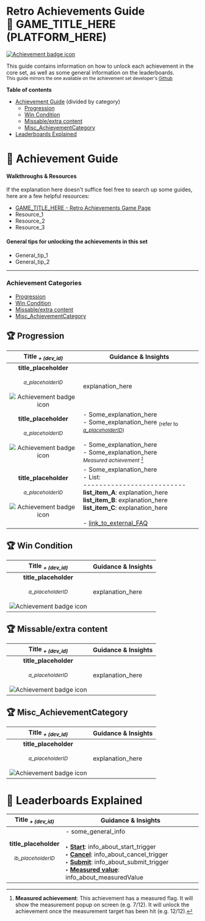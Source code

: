 <h1> 
    Retro Achievements Guide <br> 🔶 GAME_TITLE_HERE (PLATFORM_HERE)
</h1>

[![Achievement badge icon](https://i.retroachievements.org/Images/000000.png "Mastery badge icon")](https://retroachievements.org/game/000000 "Retro Achievements game page - GAME_TITLE_HERE") 

This guide contains information on how to unlock each achievement in the core set, as well as some general information on the leaderboards.
<br><sub>This guide mirrors the one available on the achievement set developer's [Github](LINK_TO_GUIDE_ON_GITHUB "GAME_TITLE_HERE (PLATFORM_HERE) - Achievement Guide")</sub>

**Table of contents**

- [Achievement Guide](#AchievementGuide) (divided by category)
    - [Progression](#Progression)
    - [Win Condition](#WinCondition)
    - [Missable/extra content](#ExtraContent)
    - [Misc_AchievementCategory](#Misc_AchievementCategory)
- [Leaderboards Explained](#LeaderboardsExplained)


<h1 id=AchievementGuide>
    💎 Achievement Guide
</h1>

<h4 id=WalkthroughsResources>
    Walkthroughs & Resources
</h4>
If the explanation here doesn't suffice feel free to search up some guides, here are a few helpful resources:

+ [GAME_TITLE_HERE - Retro Achievements Game Page](https://retroachievements.org/game/0000 "Retro Achievements Game Page - GAME_TITLE_HERE") 
+ Resource_1
+ Resource_2
+ Resource_3


#### General tips for unlocking the achievements in this set
+ General_tip_1
+ General_tip_2

***

### Achievement Categories

- [Progression](#Progression)
- [Win Condition](#WinCondition)
- [Missable/extra content](#ExtraContent)
- [Misc_AchievementCategory](#Misc_AchievementCategory)

<h2 id=Progression>
    🏆 Progression 
</h2>

| Title <sub><i>+ (dev_id)</i></sub><br> | Guidance & Insights |
|:---:|---|
| <div id=a_placeholderID>**title_placeholder**</div><br><sub>*a_placeholderID*</sub> <br><br> ![Achievement badge icon](https://i.retroachievements.org/Badge/00000.png "Achievement badge icon") | explanation_here |
| <div id=a_placeholderID>**title_placeholder**</div><br><sub>*a_placeholderID*</sub> <br><br> ![Achievement badge icon](https://i.retroachievements.org/Badge/00000.png "Achievement badge icon") | - Some_explanation_here <br> - Some_explanation_here <sub>(refer to [*a_placeholderID*](#*a_placeholderID*))</sub> <br><br> - Some_explanation_here <br> - Some_explanation_here <br> <sub><i>Measured achievement [^measured]</sub></i> |
| <div id=a_placeholderID>**title_placeholder**</div><br><sub>*a_placeholderID*</sub> <br><br> ![Achievement badge icon](https://i.retroachievements.org/Badge/00000.png "Achievement badge icon") | - Some_explanation_here <br> - List: <br> -------------------------- <br> <b>list_item_A</b>: explanation_here <br> <b>list_item_B</b>: explanation_here <br> <b>list_item_C</b>: explanation_here <br><br> - [link_to_external_FAQ](https://en.wikipedia.org/wiki/Hoofdpagina "alt_text_here") |


<h2 id=WinCondition>
    🏆 Win Condition 
</h2>

| Title <sub><i>+ (dev_id)</i></sub><br> | Guidance & Insights |
|:---:|---|
| <div id=a_placeholderID>**title_placeholder**</div><br><sub>*a_placeholderID*</sub> <br><br> ![Achievement badge icon](https://i.retroachievements.org/Badge/00000.png "Achievement badge icon") | explanation_here |


<h2 id=ExtraContent>
    🏆 Missable/extra content 
</h2>

| Title <sub><i>+ (dev_id)</i></sub><br> | Guidance & Insights |
|:---:|---|
| <div id=a_placeholderID>**title_placeholder**</div><br><sub>*a_placeholderID*</sub> <br><br> ![Achievement badge icon](https://i.retroachievements.org/Badge/00000.png "Achievement badge icon") | explanation_here |


<h2 id=Misc_AchievementCategory>
    🏆 Misc_AchievementCategory
</h2>

| Title <sub><i>+ (dev_id)</i></sub><br> | Guidance & Insights |
|:---:|---|
| <div id=a_placeholderID>**title_placeholder**</div><br><sub>*a_placeholderID*</sub> <br><br> ![Achievement badge icon](https://i.retroachievements.org/Badge/00000.png "Achievement badge icon") | explanation_here |



<h1 id=LeaderboardsExplained>
    🏅 Leaderboards Explained 
</h1>

| Title <sub><i>+ (dev_id)</i></sub><br> | Guidance & Insights |
|:---:|---|
| <div id=lb_placeholderID>**title_placeholder**</div><br><sub>*lb_placeholderID*</sub> <br><br> | - some_general_info <br><br><b>‣ <u>Start</u></b>: info_about_start_trigger <br><b>‣ <u>Cancel</u></b>: info_about_cancel_trigger <br><b>‣ <u>Submit</u></b>: info_about_submit_trigger <br><b>‣ <u>Measured value</u></b>: info_about_measuredValue |


[^measured]: **Measured achievement**: This achievement has a measured flag. It will show the measurement popup on screen (e.g. 7/12). It will unlock the achievement once the measurement target has been hit (e.g. 12/12).

[^triggered]: **Triggered achievement**: This achievement has a triggered flag. It will show the triggered popup on screen, when all logic/comparisons are met. It will unlock the achievement once the criteria are met for the trigger.